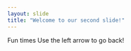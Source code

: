 ```yaml
---
layout: slide
title: "Welcome to our second slide!"
---
```

Fun times
Use the left arrow to go back!
